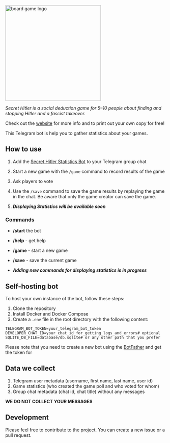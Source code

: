 
<img alt="board game logo" src="https://upload.wikimedia.org/wikipedia/en/thumb/8/89/Secret_Hitler.svg/2560px-Secret_Hitler.svg.png" width="300"/>



_Secret Hitler is a social deduction game for 5–10 people about finding and stopping Hitler and a fascist takeover._

Check out the [website](https://secrethitler.com/) for more info and to print out your own copy for free!


This Telegram bot is help you to gather statistics about your games. 


## How to use
1. Add the [Secret Hitler Statistics Bot](t.me/SHStatBot) to your Telegram group chat
2. Start a new game with the `/game` command to record results of the game
3. Ask players to vote
4. Use the `/save` command to save the game results by replaying the game in the chat. Be aware that only the game creator can save the game.


5. **_Displaying Statistics will be available soon_**

### Commands
* **/start** the bot
* **/help** - get help
* **/game** - start a new game
* **/save** - save the current game


* **_Adding new commands for displaying statistics is in progress_**

## Self-hosting bot
To host your own instance of the bot, follow these steps:
1. Clone the repository
2. Install Docker and Docker Compose
3. Create a `.env` file in the root directory with the following content:

```dotenv
TELEGRAM_BOT_TOKEN=your_telegram_bot_token
DEVELOPER_CHAT_ID=your_chat_id_for_getting_logs_and_errors# optional
SQLITE_DB_FILE=database/db.sqlite# or any other path that you prefer
```

Please note that you need to create a new bot using the [BotFather](https://t.me/BotFather) and get the token for


## Data we collect
1. Telegram user metadata (username, first name, last name, user id)
2. Game statistics (who created the game poll and who voted for whom)
3. Group chat metadata (chat id, chat title) without any messages

**WE DO NOT COLLECT YOUR MESSAGES**

## Development
Please feel free to contribute to the project. You can create a new issue or a pull request.